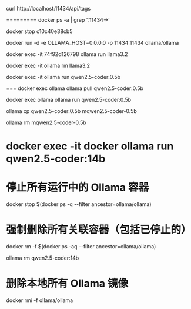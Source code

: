 curl http://localhost:11434/api/tags



=========
docker ps -a | grep ':11434->'


docker  stop  c10c40e38cb5 


docker run -d -e OLLAMA_HOST=0.0.0.0 -p 11434:11434 ollama/ollama


docker exec -it 74f92d126798   ollama run llama3.2

docker exec -it     ollama rm llama3.2



docker exec -it     ollama run qwen2.5-coder:0.5b

===
docker exec ollama ollama pull qwen2.5-coder:0.5b

docker exec ollama ollama run qwen2.5-coder:0.5b

ollama cp qwen2.5-coder:0.5b mqwen2.5-coder-0.5b


ollama rm mqwen2.5-coder-0.5b


docker exec -it   docker ollama run qwen2.5-coder:14b
===============

# 停止所有运行中的 Ollama 容器
docker stop $(docker ps -q --filter ancestor=ollama/ollama)

# 强制删除所有关联容器（包括已停止的）
docker rm -f $(docker ps -aq --filter ancestor=ollama/ollama)

ollama rm qwen2.5-coder:14b

# 删除本地所有 Ollama 镜像
docker rmi -f ollama/ollama